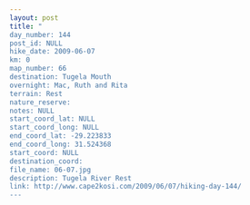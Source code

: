 ```yaml
---
layout: post
title: "
day_number: 144
post_id: NULL
hike_date: 2009-06-07
km: 0
map_number: 66
destination: Tugela Mouth
overnight: Mac, Ruth and Rita
terrain: Rest
nature_reserve: 
notes: NULL
start_coord_lat: NULL
start_coord_long: NULL
end_coord_lat: -29.223833
end_coord_long: 31.524368
start_coord: NULL
destination_coord: 
file_name: 06-07.jpg
description: Tugela River Rest
link: http://www.cape2kosi.com/2009/06/07/hiking-day-144/
---
```

